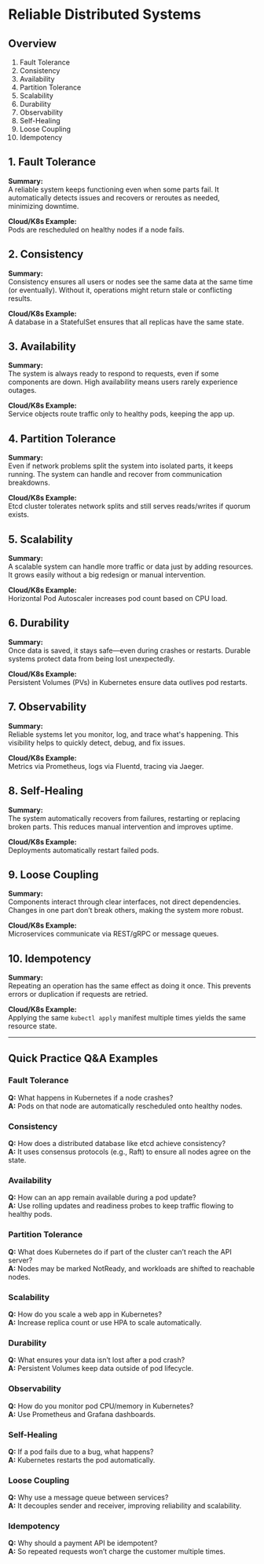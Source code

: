 # Reliable Distributed Systems

## Overview

1. Fault Tolerance  
2. Consistency  
3. Availability  
4. Partition Tolerance  
5. Scalability  
6. Durability  
7. Observability  
8. Self-Healing  
9. Loose Coupling  
10. Idempotency  

## 1. Fault Tolerance

**Summary:**  
A reliable system keeps functioning even when some parts fail. It automatically detects issues and recovers or reroutes as needed, minimizing downtime.

**Cloud/K8s Example:**  
Pods are rescheduled on healthy nodes if a node fails.

## 2. Consistency

**Summary:**  
Consistency ensures all users or nodes see the same data at the same time (or eventually). Without it, operations might return stale or conflicting results.

**Cloud/K8s Example:**  
A database in a StatefulSet ensures that all replicas have the same state.

## 3. Availability

**Summary:**  
The system is always ready to respond to requests, even if some components are down. High availability means users rarely experience outages.

**Cloud/K8s Example:**  
Service objects route traffic only to healthy pods, keeping the app up.

## 4. Partition Tolerance

**Summary:**  
Even if network problems split the system into isolated parts, it keeps running. The system can handle and recover from communication breakdowns.

**Cloud/K8s Example:**  
Etcd cluster tolerates network splits and still serves reads/writes if quorum exists.

## 5. Scalability

**Summary:**  
A scalable system can handle more traffic or data just by adding resources. It grows easily without a big redesign or manual intervention.

**Cloud/K8s Example:**  
Horizontal Pod Autoscaler increases pod count based on CPU load.

## 6. Durability

**Summary:**  
Once data is saved, it stays safe—even during crashes or restarts. Durable systems protect data from being lost unexpectedly.

**Cloud/K8s Example:**  
Persistent Volumes (PVs) in Kubernetes ensure data outlives pod restarts.

## 7. Observability

**Summary:**  
Reliable systems let you monitor, log, and trace what's happening. This visibility helps to quickly detect, debug, and fix issues.

**Cloud/K8s Example:**  
Metrics via Prometheus, logs via Fluentd, tracing via Jaeger.

## 8. Self-Healing

**Summary:**  
The system automatically recovers from failures, restarting or replacing broken parts. This reduces manual intervention and improves uptime.

**Cloud/K8s Example:**  
Deployments automatically restart failed pods.

## 9. Loose Coupling

**Summary:**  
Components interact through clear interfaces, not direct dependencies. Changes in one part don’t break others, making the system more robust.

**Cloud/K8s Example:**  
Microservices communicate via REST/gRPC or message queues.

## 10. Idempotency

**Summary:**  
Repeating an operation has the same effect as doing it once. This prevents errors or duplication if requests are retried.

**Cloud/K8s Example:**  
Applying the same `kubectl apply` manifest multiple times yields the same resource state.

---

## Quick Practice Q&A Examples

### Fault Tolerance

**Q:** What happens in Kubernetes if a node crashes?  
**A:** Pods on that node are automatically rescheduled onto healthy nodes.

### Consistency

**Q:** How does a distributed database like etcd achieve consistency?  
**A:** It uses consensus protocols (e.g., Raft) to ensure all nodes agree on the state.

### Availability

**Q:** How can an app remain available during a pod update?  
**A:** Use rolling updates and readiness probes to keep traffic flowing to healthy pods.

### Partition Tolerance

**Q:** What does Kubernetes do if part of the cluster can’t reach the API server?  
**A:** Nodes may be marked NotReady, and workloads are shifted to reachable nodes.

### Scalability

**Q:** How do you scale a web app in Kubernetes?  
**A:** Increase replica count or use HPA to scale automatically.

### Durability

**Q:** What ensures your data isn’t lost after a pod crash?  
**A:** Persistent Volumes keep data outside of pod lifecycle.

### Observability

**Q:** How do you monitor pod CPU/memory in Kubernetes?  
**A:** Use Prometheus and Grafana dashboards.

### Self-Healing

**Q:** If a pod fails due to a bug, what happens?  
**A:** Kubernetes restarts the pod automatically.

### Loose Coupling

**Q:** Why use a message queue between services?  
**A:** It decouples sender and receiver, improving reliability and scalability.

### Idempotency

**Q:** Why should a payment API be idempotent?  
**A:** So repeated requests won’t charge the customer multiple times.